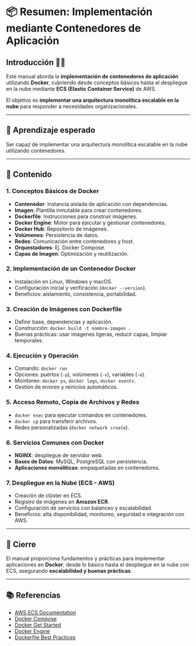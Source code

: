 # 📦 Resumen: Implementación mediante Contenedores de Aplicación

## Introducción 🧑‍💻

Este manual aborda la **implementación de contenedores de aplicación**
utilizando **Docker**, cubriendo desde conceptos básicos hasta el
despliegue en la nube mediante **ECS (Elastic Container Service)** de
AWS.

El objetivo es **implementar una arquitectura monolítica escalable en la
nube** para responder a necesidades organizacionales.

------------------------------------------------------------------------

## 🎯 Aprendizaje esperado

Ser capaz de implementar una arquitectura monolítica escalable en la
nube utilizando contenedores.

------------------------------------------------------------------------

## 📘 Contenido

### 1. Conceptos Básicos de Docker

-   **Contenedor**: Instancia aislada de aplicación con dependencias.
-   **Imagen**: Plantilla inmutable para crear contenedores.
-   **Dockerfile**: Instrucciones para construir imágenes.
-   **Docker Engine**: Motor para ejecutar y gestionar contenedores.
-   **Docker Hub**: Repositorio de imágenes.
-   **Volúmenes**: Persistencia de datos.
-   **Redes**: Comunicación entre contenedores y host.
-   **Orquestadores**: Ej. Docker Compose.
-   **Capas de Imagen**: Optimización y reutilización.

### 2. Implementación de un Contenedor Docker

-   Instalación en Linux, Windows y macOS.
-   Configuración inicial y verificación (`docker --version`).
-   Beneficios: aislamiento, consistencia, portabilidad.

### 3. Creación de Imágenes con Dockerfile

-   Definir base, dependencias y aplicación.
-   Construcción: `docker build -t nombre-imagen .`
-   Buenas prácticas: usar imágenes ligeras, reducir capas, limpiar
    temporales.

### 4. Ejecución y Operación

-   Comando: `docker run`
-   Opciones: puertos (`-p`), volúmenes (`-v`), variables (`-e`).
-   Monitoreo: `docker ps`, `docker logs`, `docker events`.
-   Gestión de errores y reinicios automáticos.

### 5. Acceso Remoto, Copia de Archivos y Redes

-   `docker exec` para ejecutar comandos en contenedores.
-   `docker cp` para transferir archivos.
-   Redes personalizadas (`docker network create`).

### 6. Servicios Comunes con Docker

-   **NGINX**: despliegue de servidor web.
-   **Bases de Datos**: MySQL, PostgreSQL con persistencia.
-   **Aplicaciones monolíticas**: empaquetadas en contenedores.

### 7. Despliegue en la Nube (ECS - AWS)

-   Creación de clúster en ECS.
-   Registro de imágenes en **Amazon ECR**.
-   Configuración de servicios con balanceo y escalabilidad.
-   Beneficios: alta disponibilidad, monitoreo, seguridad e integración
    con AWS.

------------------------------------------------------------------------

## 📌 Cierre

El manual proporciona fundamentos y prácticas para implementar
aplicaciones en **Docker**, desde lo básico hasta el despliegue en la
nube con ECS, asegurando **escalabilidad y buenas prácticas**.

------------------------------------------------------------------------

## 📚 Referencias

-   [AWS ECS Documentation](https://docs.aws.amazon.com/ecs/)
-   [Docker Compose](https://docs.docker.com/compose/)
-   [Docker Get Started](https://docs.docker.com/get-started/)
-   [Docker Engine](https://docs.docker.com/engine/)
-   [Dockerfile Best
    Practices](https://docs.docker.com/develop/develop-images/dockerfile_best-practices/)
